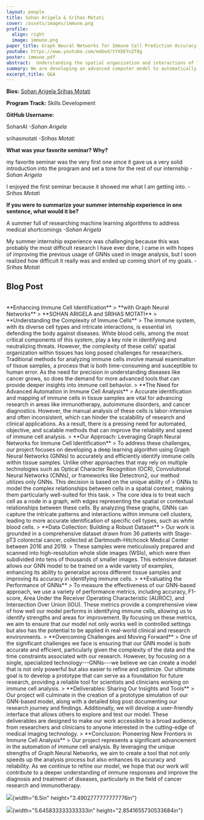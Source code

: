 ```yaml
---
layout: people
title: Sohan Arigela & Srihas Motati
cover: /assets/images/immune.png
profile:
  align: right
  image: immune.png
paper_title: Graph Neural Networks for Immune Cell Prediction Accuracy
youtube: https://www.youtube.com/embed/tYXbEYnZf8g
poster: immune.pdf
abstract:  Understanding the spatial organization and interactions of immune cells is critical for advancing research in areas like autoimmune disorders and cancer immunotherapy. Traditional methods of analyzing immune cells are often difficult to detect. To address this issue, our project uses Graph Neural Networks (GNNs) to detect immune cells in tissue samples. We utilize annotated whole slide images (WSIs), to accurately locate white blood cells within complex cell clusters. Our approach uses the contextual power of GNNs to identify these cells, offering a scalable and objective solution for immune cell analysis. The performance of our model is evaluated using metrics such as accuracy and F1-score, with the goal of being able to detect immune cells in tissue samples. 
summary: We are developing an advanced computer model to automatically find and map immune cells, like white blood cells, in tissue samples, which could help doctors better understand and treat diseases like cancer. By using cutting-edge technology, our approach aims to make the analysis of these cells faster, more accurate, and easier to perform. 
excerpt_title: Q&A
---
```

**Bios:** [Sohan Arigela](https://jlevy44.github.io/editai_internship/people/HS_Sohan_Arigela),[Srihas Motati](https://jlevy44.github.io/editai_internship/people/HS_Srihas_Motati)

**Program Track:** Skills Development

**GitHub Username:**  

SohanAI
*-Sohan Arigela*

srihasmotati
*-Srihas Motati*


**What was your favorite seminar? Why?**  

my favorite seminar was the very first one since it gave us a very solid introduction into the program and set a tone for the rest of our internship
*-Sohan Arigela*

I enjoyed the first seminar because it showed me what I am getting into.
*-Srihas Motati*


**If you were to summarize your summer internship experience in one sentence, what would it be?**  

A summer full of researching machine learning algorithms to address medical shortcomings
*-Sohan Arigela*

My summer internship experience was challenging because this was probably the most difficult research I have ever done, I came in with hopes of improving the previous usage of GNNs used in image analysis, but I soon realized how difficult it really was and ended up coming short of my goals.
*-Srihas Motati*

<h2>Blog Post</h2>
<br>
**Enhancing Immune Cell Identification**
>
**with Graph Neural Networks**
>
**SOHAN ARIGELA and SRIHAS MOTATI**
>
**Understanding the Complexity of Immune Cells**
>
The immune system, with its diverse cell types and intricate
interactions, is essential in\
defending the body against diseases. White blood cells, among the most
critical components of this system, play a key role in identifying and
neutralizing threats. However, the complexity of these cells\' spatial
organization within tissues has long posed challenges for researchers.
Traditional methods for analyzing immune cells involve manual
examination of tissue samples, a process that is both time-consuming
and susceptible to human error. As the need for precision in
understanding diseases like cancer grows, so does the demand for more
advanced tools that can provide deeper insights into immune cell
behavior.
>
**The Need for Advanced Automation in Immune Cell Analysis**
>
Accurate identification and mapping of immune cells in tissue samples
are vital for advancing research in areas like immunotherapy,
autoimmune disorders, and cancer diagnostics. However, the manual
analysis of these cells is labor-intensive and often inconsistent,
which can hinder the scalability of research and clinical
applications. As a result, there is a pressing need for automated,
objective, and scalable methods that can improve the reliability and
speed of immune cell analysis.
>
**Our Approach: Leveraging Graph Neural Networks for Immune Cell
Identification**
>
To address these challenges, our project focuses on developing a deep
learning algorithm using Graph Neural Networks (GNNs) to accurately
and efficiently identify immune cells within tissue samples. Unlike
other approaches that may rely on multiple technologies such as
Optical Character Recognition (OCR), Convolutional Neural Networks
(CNNs), or frameworks like Detectron2, our method utilizes only GNNs.
This decision is based on the unique ability of
>
GNNs to model the complex relationships between cells in a spatial
context, making them particularly well-suited for this task.
>
The core idea is to treat each cell as a node in a graph, with edges
representing the spatial or contextual relationships between these
cells. By analyzing these graphs, GNNs can capture the intricate
patterns and interactions within immune cell clusters, leading to more
accurate identification of specific cell types, such as white blood
cells.
>
**Data Collection: Building a Robust Dataset**
>
Our work is grounded in a comprehensive dataset drawn from 36 patients
with Stage-pT3 colorectal cancer, collected at Dartmouth-Hitchcock
Medical Center between 2016 and 2019.
>
These samples were meticulously prepared and scanned into
high-resolution whole slide images (WSIs), which were then subdivided
into tens of thousands of smaller images. This extensive dataset
allows our GNN model to be trained on a wide variety of examples,
enhancing its ability to generalize across different tissue samples
and improving its accuracy in identifying immune cells.
>
**Evaluating the Performance of GNNs**
>
To measure the effectiveness of our GNN-based approach, we use a
variety of performance metrics, including accuracy, F1-score, Area
Under the Receiver Operating Characteristic (AUROC), and Intersection
Over Union (IOU). These metrics provide a comprehensive view of how
well our model performs in identifying immune cells, allowing us to
identify strengths and areas for improvement. By focusing on these
metrics, we aim to ensure that our model not only works well in
controlled settings but also has the potential to be applied in
real-world clinical and research environments.
>
**Overcoming Challenges and Moving Forward**
>
One of the significant challenges we face is ensuring that our GNN
model is both accurate and efficient, particularly given the
complexity of the data and the time constraints associated with our
research. However, by focusing on a single, specialized
technology---GNNs---we believe we can create a model that is not only
powerful but also easier to refine and optimize. Our ultimate goal is
to develop a prototype that can serve as a foundation for future
research, providing a reliable tool for scientists and clinicians
working on immune cell analysis.
>
**Deliverables: Sharing Our Insights and Tools**
>
Our project will culminate in the creation of a prototype simulation
of our GNN-based model, along with a detailed blog post documenting
our research journey and findings. Additionally, we will develop a
user-friendly interface that allows others to explore and test our
model. These deliverables are designed to make our work accessible to
a broad audience, from researchers and clinicians to anyone interested
in the cutting-edge of medical imaging technology.
>
**Conclusion: Pioneering New Frontiers in Immune Cell Analysis**
>
Our project represents a significant advancement in the automation of
immune cell analysis. By leveraging the unique strengths of Graph
Neural Networks, we aim to create a tool that not only speeds up the
analysis process but also enhances its accuracy and reliability. As we
continue to refine our model, we hope that our work will contribute to
a deeper understanding of immune responses and improve the diagnosis
and treatment of diseases, particularly in the field of cancer
research and immunotherapy.

![](media/image1.png){width="6.5in" height="3.4902777777777776in"}

![](media/image2.png){width="5.645833333333333in"
height="2.8541655730533684in"}
